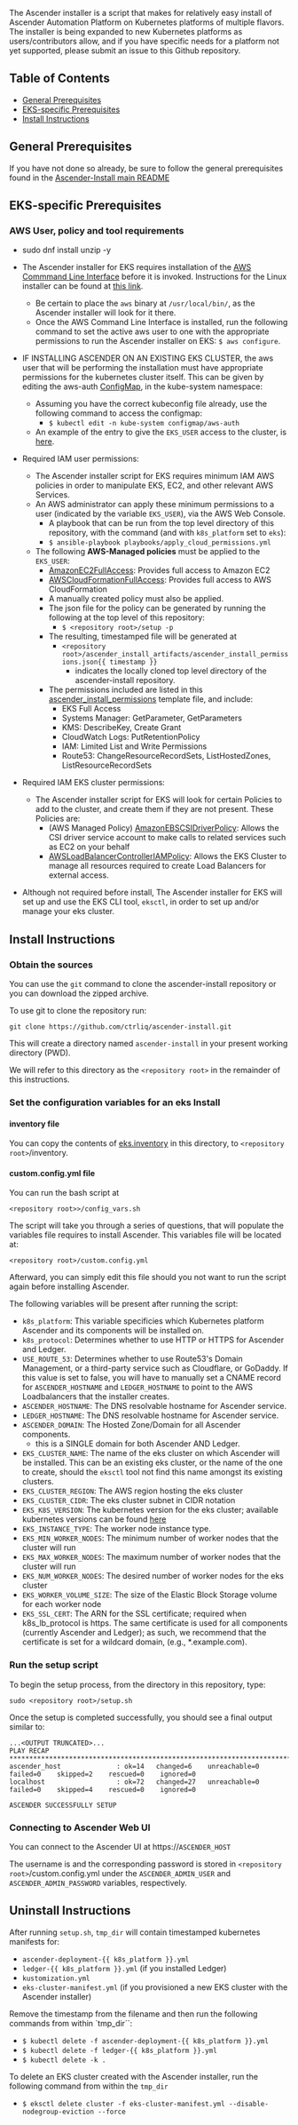 The Ascender installer is a script that makes for relatively easy
install of Ascender Automation Platform on Kubernetes platforms of
multiple flavors. The installer is being expanded to new Kubernetes
platforms as users/contributors allow, and if you have specific needs
for a platform not yet supported, please submit an issue to this
Github repository.

## Table of Contents

- [General Prerequisites](#general-prerequisites)
- [EKS-specific Prerequisites](#eks-specific-prerequisites)
- [Install Instructions](#install-instructions)

## General Prerequisites

If you have not done so already, be sure to follow the general
prerequisites found in the [Ascender-Install main
README](../../README.md#general-prerequisites)

## EKS-specific Prerequisites

### AWS User, policy and tool requirements
- sudo dnf install unzip -y



- The Ascender installer for EKS requires installation of the [AWS Commmand Line Interface](https://aws.amazon.com/cli/) before it is invoked. Instructions for the Linux installer can be found at [this link](https://docs.aws.amazon.com/cli/latest/userguide/getting-started-install.html#cliv2-linux-install).
  - Be certain to place the `aws` binary at `/usr/local/bin/`, as the Ascender installer will look for it there.
  - Once the AWS Command Line Interface is installed, run the following command to set the active aws user to one with the appropriate permissions to run the Ascender installer on EKS: `$ aws configure`.
- IF INSTALLING ASCENDER ON AN EXISTING EKS CLUSTER, the aws user that will be performing the installation must have appropriate permissions for the kubernetes cluster itself. This can be given by editing the aws-auth [ConfigMap](https://kubernetes.io/docs/concepts/configuration/configmap/), in the kube-system namespace:
  - Assuming you have the correct kubeconfig file already, use the following command to access the configmap: 
    - `$ kubectl edit -n kube-system configmap/aws-auth`
  - An example of the entry to give the `EKS_USER` access to the cluster, is [here](./aws-auth.yml).
- Required IAM user permissions:
  - The Ascender installer script for EKS requires minimum IAM AWS policies in order to manipulate EKS, EC2, and other relevant AWS Services.
  - An AWS administrator can apply these minimum permissions to a user (indicated by the variable `EKS_USER`), via the AWS Web Console. 
    - A playbook that can be run from the top level directory of this repository, with the command (and with `k8s_platform` set to `eks`): 
    - `$ ansible-playbook playbooks/apply_cloud_permissions.yml`
  - The following **AWS-Managed policies** must be applied to the `EKS_USER`:
    - [AmazonEC2FullAccess](https://docs.aws.amazon.com/aws-managed-policy/latest/reference/AmazonEC2FullAccess.html): Provides full access to Amazon EC2
    - [AWSCloudFormationFullAccess](https://docs.aws.amazon.com/aws-managed-policy/latest/reference/AWSCloudFormationFullAccess.html): Provides full access to AWS CloudFormation
    -  A manually created policy must also be applied. 
      - The json file for the policy can be generated by running the following at the top level of this repository:
        - `$ <repository root>/setup -p`
      - The resulting, timestamped file will be generated at 
        - `<repository root>/ascender_install_artifacts/ascender_install_permissions.json{{ timestamp }}`
          - **<repository root>** indicates the locally cloned top level directory of the ascender-install repository.
      - The permissions included are listed in this [ascender_install_permissions](../../playbooks/roles/apply_permissions/templates/eks/iam_policies/ascenderinstallpermissions_all.json) template file, and include:
        - EKS Full Access
        - Systems Manager: GetParameter, GetParameters
        - KMS: DescribeKey, Create Grant
        - CloudWatch Logs: PutRetentionPolicy
        - IAM: Limited List and Write Permissions
        - Route53: ChangeResourceRecordSets, ListHostedZones, ListResourceRecordSets 
- Required IAM EKS cluster permissions:
  - The Ascender installer script for EKS will look for certain Policies to add to the cluster, and create them if they are not present. These Policies are:
    - (AWS Managed Policy) [AmazonEBSCSIDriverPolicy](https://docs.aws.amazon.com/aws-managed-policy/latest/reference/AmazonEBSCSIDriverPolicy.html): Allows the CSI driver service account to make calls to related services such as EC2 on your behalf
    - [AWSLoadBalancerControllerIAMPolicy](../../playbooks/roles/k8s_setup/templates/eks/iam-policy.json): Allows the EKS Cluster to manage all resources required to create Load Balancers for external access.
- Although not required before install, The Ascender installer for EKS will set up and use the EKS CLI tool, `eksctl`, in order to set up and/or manage your eks cluster.

## Install Instructions

### Obtain the sources

You can use the `git` command to clone the ascender-install repository or you can download the zipped archive. 

To use git to clone the repository run:

```
git clone https://github.com/ctrliq/ascender-install.git
```
This will create a directory named `ascender-install` in your present working directory (PWD).

We will refer to this directory as the `<repository root>` in the remainder of this instructions.

### Set the configuration variables for an eks Install

#### inventory file

You can copy the contents of [eks.inventory](./eks.inventory) in this directory, to `<repository root>`/inventory.

#### custom.config.yml file

You can run the bash script at 

```
<repository root>>/config_vars.sh
```

The script will take you through a series of questions, that will populate the variables file requires to install Ascender. This variables file will be located at:

```
<repository root>/custom.config.yml
```

Afterward, you can simply edit this file should you not want to run the script again before installing Ascender.

The following variables will be present after running the script:

- `k8s_platform`: This variable specificies which Kubernetes platform Ascender and its components will be installed on.
- `k8s_protocol`: Determines whether to use HTTP or HTTPS for Ascender and Ledger.
- `USE_ROUTE_53`: Determines whether to use Route53's Domain Management, or a third-party service such as Cloudflare, or GoDaddy. If this value is set to false, you will have to manually set a CNAME record for `ASCENDER_HOSTNAME` and `LEDGER_HOSTNAME` to point to the AWS Loadbalancers that the installer creates.
- `ASCENDER_HOSTNAME`: The DNS resolvable hostname for Ascender service.
- `LEDGER_HOSTNAME`: The DNS resolvable hostname for Ascender service.
- `ASCENDER_DOMAIN`: The Hosted Zone/Domain for all Ascender components. 
  - this is a SINGLE domain for both Ascender AND Ledger.
- `EKS_CLUSTER_NAME`: The name of the eks cluster on which Ascender will be installed. This can be an existing eks cluster, or the name of the one to create, should the `eksctl` tool not find this name amongst its existing clusters.
- `EKS_CLUSTER_REGION`: The AWS region hosting the eks cluster
- `EKS_CLUSTER_CIDR`: The eks cluster subnet in CIDR notation
- `EKS_K8S_VERSION`: The kubernetes version for the eks cluster; available kubernetes versions can be found [here](https://docs.aws.amazon.com/eks/latest/userguide/kubernetes-versions.html)
- `EKS_INSTANCE_TYPE`: The worker node instance type. 
- `EKS_MIN_WORKER_NODES`: The minimum number of worker nodes that the cluster will run
- `EKS_MAX_WORKER_NODES`: The maximum number of worker nodes that the cluster will run
- `EKS_NUM_WORKER_NODES`: The desired number of worker nodes for the eks cluster
- `EKS_WORKER_VOLUME_SIZE`: The size of the Elastic Block Storage volume for each worker node
- `EKS_SSL_CERT`: The ARN for the SSL certificate; required when k8s_lb_protocol is https. The same certificate is used for all components (currently Ascender and Ledger); as such, we recommend that the certificate is set for a wildcard domain, (e.g., *.example.com).

### Run the setup script

To begin the setup process, from the <repository root> directory in this repository, type:

```
sudo <repository root>/setup.sh
```

Once the setup is completed successfully, you should see a final output similar to:

```
...<OUTPUT TRUNCATED>...
PLAY RECAP *************************************************************************************************************************
ascender_host              : ok=14   changed=6    unreachable=0    failed=0    skipped=2    rescued=0    ignored=0
localhost                  : ok=72   changed=27   unreachable=0    failed=0    skipped=4    rescued=0    ignored=0

ASCENDER SUCCESSFULLY SETUP
```


### Connecting to Ascender Web UI

You can connect to the Ascender UI at https://`ASCENDER_HOST`

The username is and the corresponding password is stored in `<repository root>`/custom.config.yml under the `ASCENDER_ADMIN_USER` and `ASCENDER_ADMIN_PASSWORD` variables, respectively.


## Uninstall Instructions

After running `setup.sh`, `tmp_dir` will contain timestamped kubernetes manifests for:

- `ascender-deployment-{{ k8s_platform }}.yml`
- `ledger-{{ k8s_platform }}.yml` (if you installed Ledger)
- `kustomization.yml`
- `eks-cluster-manifest.yml` (if you provisioned a new EKS cluster with the Ascender installer)

Remove the timestamp from the filename and then run the following
commands from within `tmp_dir``:

- `$ kubectl delete -f ascender-deployment-{{ k8s_platform }}.yml`
- `$ kubectl delete -f ledger-{{ k8s_platform }}.yml`
- `$ kubectl delete -k .`

To delete an EKS cluster created with the Ascender installer, run the following command from within the `tmp_dir`

- `$ eksctl delete cluster -f eks-cluster-manifest.yml --disable-nodegroup-eviction --force`